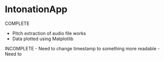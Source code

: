 # IntonationApp

COMPLETE
- Pitch extraction of audio file works
- Data plotted using Matplotlib

INCOMPLETE
    - Need to change timestamp to something more readable
    - Need to 

